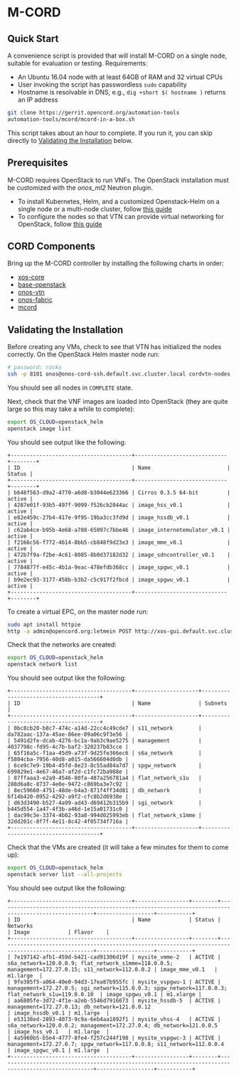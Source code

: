 # M-CORD

## Quick Start

A convenience script is provided that will install M-CORD on a single
node, suitable for evaluation or testing.  Requirements:

- An Ubuntu 16.04 node with at least 64GB of RAM and 32 virtual CPUs
- User invoking the script has passwordless `sudo` capability
- Hostname is resolvable in DNS, e.g., `dig +short $( hostname )` returns an IP address

```bash
git clone https://gerrit.opencord.org/automation-tools
automation-tools/mcord/mcord-in-a-box.sh
```

This script takes about an hour to complete.  If you run it, you can skip
directly to [Validating the Installation](#validating-the-installation) below.

## Prerequisites

M-CORD requires OpenStack to run VNFs.  The OpenStack installation
must be customized with the *onos_ml2* Neutron plugin.

- To install Kubernetes, Helm, and a customized Openstack-Helm on a single node or a multi-node cluster, follow [this guide](../../prereqs/openstack-helm.md)
- To configure the nodes so that VTN can provide virtual networking for OpenStack, follow [this guide](../../prereqs/vtn-setup.md)

## CORD Components

Bring up the M-CORD controller by installing the following charts in order:

- [xos-core](../../charts/xos-core.md)
- [base-openstack](../../charts/base-openstack.md)
- [onos-vtn](../../charts/onos.md#onos-vtn)
- [onos-fabric](../../charts/onos.md#onos-fabric)
- [mcord](../../charts/mcord.md)

## Validating the Installation

Before creating any VMs, check to see that VTN has initialized the nodes
correctly.  On the OpenStack Helm master node run:

```bash
# password: rocks
ssh -p 8101 onos@onos-cord-ssh.default.svc.cluster.local cordvtn-nodes
```

You should see all nodes in `COMPLETE` state.

Next, check that the VNF images are loaded into OpenStack (they are quite large
so this may take a while to complete):

```bash
export OS_CLOUD=openstack_helm
openstack image list
```

You should see output like the following:

```text
+--------------------------------------+-----------------------------+--------+
| ID                                   | Name                        | Status |
+--------------------------------------+-----------------------------+--------+
| b648f563-d9a2-4770-a6d8-b3044e623366 | Cirros 0.3.5 64-bit         | active |
| 4287e01f-93b5-497f-9099-f526cb2044ac | image_hss_v0.1              | active |
| e82e459c-27b4-417e-9f95-19ba3cc3fd9d | image_hssdb_v0.1            | active |
| c62ab4ce-b95b-4e68-a708-65097c7bbe46 | image_internetemulator_v0.1 | active |
| f2166c56-f772-4614-8bb5-cb848f9d23e3 | image_mme_v0.1              | active |
| 472b7f9a-f2be-4c61-8085-8b0d37182d32 | image_sdncontroller_v0.1    | active |
| 7784877f-e45c-4b1a-9eac-478efdb368cc | image_spgwc_v0.1            | active |
| b9e2ec93-3177-458b-b3b2-c5c917f2fbcd | image_spgwu_v0.1            | active |
+--------------------------------------+-----------------------------+--------+
```

To create a virtual EPC, on the master node run:

```bash
sudo apt install httpie
http -a admin@opencord.org:letmein POST http://xos-gui.default.svc.cluster.local:4000/xosapi/v1/vepc/vepcserviceinstances blueprint=mcord_5 site_id=1
```

Check that the networks are created:

```bash
export OS_CLOUD=openstack_helm
openstack network list
```

You should see output like the following:

```text
+--------------------------------------+--------------------+--------------------------------------+
| ID                                   | Name               | Subnets                              |
+--------------------------------------+--------------------+--------------------------------------+
| 0bc8cb20-b8c7-474c-a14d-22cc4c49cde7 | s11_network        | da782aac-137a-45ae-86ee-09a06c9f3e56 |
| 5491d2fe-dcab-4276-bc1a-9ab3c9ae5275 | management         | 4037798c-fd95-4c7b-baf2-320237b83cce |
| 65f16a5c-f1aa-45d9-a73f-9d25fe366ec6 | s6a_network        | f5804cba-7956-40d8-a015-da566604d0db |
| 6ce9c7e9-19b4-45fd-8e23-8c55ad84a7d7 | spgw_network       | 699829e1-4e67-46a7-af2d-c1fc72ba988e |
| 87ffaaa3-e2a9-4546-80fa-487a256781a4 | flat_network_s1u   | 288d6a8c-8737-4e0e-9472-c869ba3e7c92 |
| 8ec59660-4751-48de-b4a3-871f4ff34d81 | db_network         | 6f14b420-0952-4292-a9f2-cfc8b2d6938e |
| d63d3490-b527-4a99-ad43-d69412b315b9 | sgi_network        | b445d554-1a47-4f3b-a46d-1e15a01731c0 |
| dac99c3e-3374-4b02-93a8-994d025993eb | flat_network_s1mme | 32dd201c-8f7f-4e11-8c42-4f05734f716a |
+--------------------------------------+--------------------+--------------------------------------+
```

Check that the VMs are created (it will take a few minutes for them to come up):

```bash
export OS_CLOUD=openstack_helm
openstack server list --all-projects
```

You should see output like the following:

```text
+--------------------------------------+-----------------+--------+----------------------------------------------------------------------------------------------------+------------------+-----------+
| ID                                   | Name            | Status | Networks                                                                                           | Image            | Flavor    |
+--------------------------------------+-----------------+--------+----------------------------------------------------------------------------------------------------+------------------+-----------+
| 7e197142-afb1-459d-b421-cad91306d19f | mysite_vmme-2   | ACTIVE | s6a_network=120.0.0.9; flat_network_s1mme=118.0.0.5; management=172.27.0.15; s11_network=112.0.0.2 | image_mme_v0.1   | m1.large  |
| 9fe385f5-a064-40e0-94d3-17ea87b955fc | mysite_vspgwu-1 | ACTIVE | management=172.27.0.5; sgi_network=115.0.0.3; spgw_network=117.0.0.3; flat_network_s1u=119.0.0.10  | image_spgwu_v0.1 | m1.xlarge |
| aa6805fe-3d72-4f1e-a2eb-5546d7916073 | mysite_hssdb-5  | ACTIVE | management=172.27.0.13; db_network=121.0.0.12                                                      | image_hssdb_v0.1 | m1.large  |
| e53138ed-2893-4073-9c9a-6eb4aa1892f1 | mysite_vhss-4   | ACTIVE | s6a_network=120.0.0.2; management=172.27.0.4; db_network=121.0.0.5                                 | image_hss_v0.1   | m1.large  |
| 4a5960b5-b5e4-4777-8fe4-f257c244f198 | mysite_vspgwc-3 | ACTIVE | management=172.27.0.7; spgw_network=117.0.0.8; s11_network=112.0.0.4                               | image_spgwc_v0.1 | m1.large  |
+--------------------------------------+-----------------+--------+----------------------------------------------------------------------------------------------------+------------------+-----------+
```
